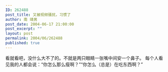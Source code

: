 ```yaml
---
ID: 262488
post_title: 又被视频骚扰，习惯了
author: 南 靖男
post_date: 2004-06-17 21:00:00
post_excerpt: ""
layout: post
permalink: 2004/06/262488
published: true
---
```

看就看吧，没什么大不了的。不就是两只眼睛一张嘴中间安一个鼻子。
每个人看见我的人都会说：“你怎么那么瘦啊？”“你怎么（总是）在吃东西啊？”